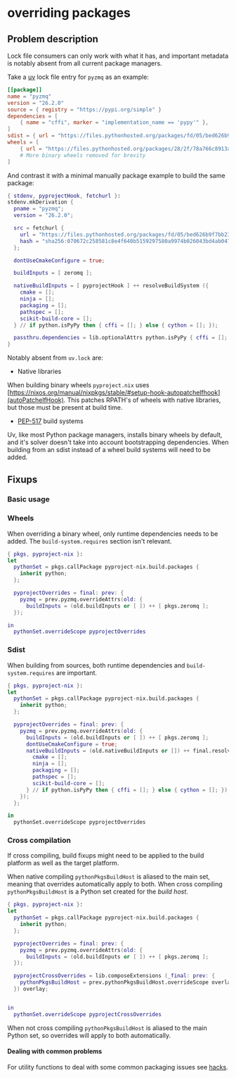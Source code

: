 # overriding packages

## Problem description

Lock file consumers can only work with what it has, and important metadata is notably absent from all current package managers.

Take a [uv](https://docs.astral.sh/uv/) lock file entry for `pyzmq` as an example:
``` toml
[[package]]
name = "pyzmq"
version = "26.2.0"
source = { registry = "https://pypi.org/simple" }
dependencies = [
    { name = "cffi", marker = "implementation_name == 'pypy'" },
]
sdist = { url = "https://files.pythonhosted.org/packages/fd/05/bed626b9f7bb2322cdbbf7b4bd8f54b1b617b0d2ab2d3547d6e39428a48e/pyzmq-26.2.0.tar.gz", hash = "sha256:070672c258581c8e4f640b5159297580a9974b026043bd4ab0470be9ed324f1f", size = 271975 }
wheels = [
    { url = "https://files.pythonhosted.org/packages/28/2f/78a766c8913ad62b28581777ac4ede50c6d9f249d39c2963e279524a1bbe/pyzmq-26.2.0-cp312-cp312-macosx_10_15_universal2.whl", hash = "sha256:ded0fc7d90fe93ae0b18059930086c51e640cdd3baebdc783a695c77f123dcd9", size = 1343105 },
    # More binary wheels removed for brevity
]
```

And contrast it with a minimal manually package example to build the same package:
``` nix
{ stdenv, pyprojectHook, fetchurl }:
stdenv.mkDerivation {
  pname = "pyzmq";
  version = "26.2.0";

  src = fetchurl {
    url = "https://files.pythonhosted.org/packages/fd/05/bed626b9f7bb2322cdbbf7b4bd8f54b1b617b0d2ab2d3547d6e39428a48e/pyzmq-26.2.0.tar.gz";
    hash = "sha256:070672c258581c8e4f640b5159297580a9974b026043bd4ab0470be9ed324f1f";
  };

  dontUseCmakeConfigure = true;

  buildInputs = [ zeromq ];

  nativeBuildInputs = [ pyprojectHook ] ++ resolveBuildSystem ({
    cmake = [];
    ninja = [];
    packaging = [];
    pathspec = [];
    scikit-build-core = [];
  } // if python.isPyPy then { cffi = []; } else { cython = []; });

  passthru.dependencies = lib.optionalAttrs python.isPyPy { cffi = []; };
}
```

Notably absent from `uv.lock` are:

- Native libraries

When building binary wheels `pyproject.nix` uses [https://nixos.org/manual/nixpkgs/stable/#setup-hook-autopatchelfhook](autoPatchelfHook).
This patches RPATH's of wheels with native libraries, but those must be present at build time.

- [PEP-517](https://peps.python.org/pep-0517/) build systems

Uv, like most Python package managers, installs binary wheels by default, and it's solver doesn't take into account bootstrapping dependencies.
When building from an sdist instead of a wheel build systems will need to be added.

## Fixups

### Basic usage

### Wheels
When overriding a binary wheel, only runtime dependencies needs to be added. The `build-system.requires` section isn't relevant.

``` nix
{ pkgs, pyproject-nix }:
let
  pythonSet = pkgs.callPackage pyproject-nix.build.packages {
    inherit python;
  };

  pyprojectOverrides = final: prev: {
    pyzmq = prev.pyzmq.overrideAttrs(old: {
      buildInputs = (old.buildInputs or [ ]) ++ [ pkgs.zeromq ];
  });

in
  pythonSet.overrideScope pyprojectOverrides
```

### Sdist
When building from sources, both runtime dependencies and `build-system.requires` are important.

``` nix
{ pkgs, pyproject-nix }:
let
  pythonSet = pkgs.callPackage pyproject-nix.build.packages {
    inherit python;
  };

  pyprojectOverrides = final: prev: {
    pyzmq = prev.pyzmq.overrideAttrs(old: {
      buildInputs = (old.buildInputs or [ ]) ++ [ pkgs.zeromq ];
      dontUseCmakeConfigure = true;
      nativeBuildInputs = (old.nativeBuildInputs or []) ++ final.resolveBuildSystem ({
        cmake = [];
        ninja = [];
        packaging = [];
        pathspec = [];
        scikit-build-core = [];
      } // if python.isPyPy then { cffi = []; } else { cython = []; });
    });
  };

in
  pythonSet.overrideScope pyprojectOverrides
```

### Cross compilation

If cross compiling, build fixups might need to be applied to the build platform as well as the target platform.

When native compiling `pythonPkgsBuildHost` is aliased to the main set, meaning that overrides automatically apply to both.
When cross compiling `pythonPkgsBuildHost` is a Python set created for the _build host_.

``` nix
{ pkgs, pyproject-nix }:
let
  pythonSet = pkgs.callPackage pyproject-nix.build.packages {
    inherit python;
  };

  pyprojectOverrides = final: prev: {
    pyzmq = prev.pyzmq.overrideAttrs(old: {
      buildInputs = (old.buildInputs or [ ]) ++ [ pkgs.zeromq ];
  });

  pyprojectCrossOverrides = lib.composeExtensions (_final: prev: {
    pythonPkgsBuildHost = prev.pythonPkgsBuildHost.overrideScope overlay;
  }) overlay;


in
  pythonSet.overrideScope pyprojectCrossOverrides
```

When not cross compiling `pythonPkgsBuildHost` is aliased to the main Python set, so overrides will apply to both automatically.

#### Dealing with common problems

For utility functions to deal with some common packaging issues see [hacks](/build/hacks/default.html).
